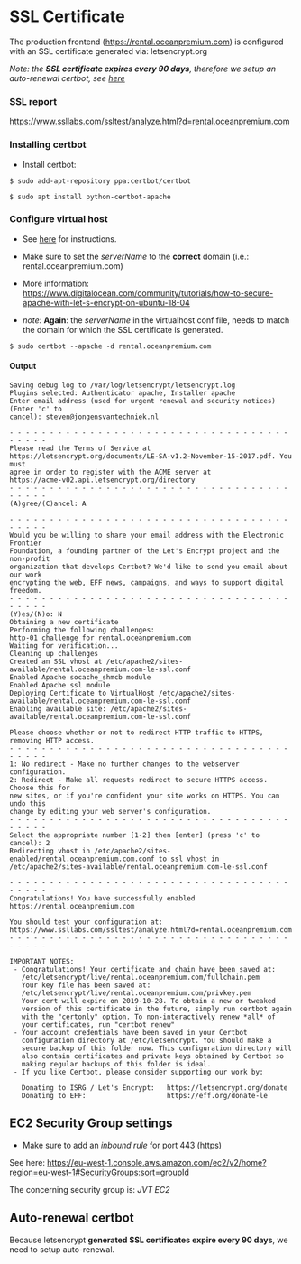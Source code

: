 # SSL Certificate

The production frontend (https://rental.oceanpremium.com) is configured with an SSL certificate generated via: letsencrypt.org

*Note: the **SSL certificate expires every 90 days**, therefore we setup an auto-renewal certbot, see [here](#markdown-header-auto-renewal-certbot)*

### SSL report

https://www.ssllabs.com/ssltest/analyze.html?d=rental.oceanpremium.com


### Installing certbot

- Install certbot:

```
$ sudo add-apt-repository ppa:certbot/certbot
```

```
$ sudo apt install python-certbot-apache
```

### Configure virtual host

- See [here](https://bitbucket.org/jvt/ocean-premium-frontend/wiki/Apache#markdown-header-virtual-host) for instructions.

- Make sure to set the _serverName_ to the **correct** domain (i.e.: rental.oceanpremium.com)

- More information: https://www.digitalocean.com/community/tutorials/how-to-secure-apache-with-let-s-encrypt-on-ubuntu-18-04

* _note:_ **Again**: the _serverName_ in the virtualhost conf file, needs to match the domain for which the SSL certificate is generated.

```
$ sudo certbot --apache -d rental.oceanpremium.com
```

#### Output
```
Saving debug log to /var/log/letsencrypt/letsencrypt.log
Plugins selected: Authenticator apache, Installer apache
Enter email address (used for urgent renewal and security notices) (Enter 'c' to
cancel): steven@jongensvantechniek.nl

- - - - - - - - - - - - - - - - - - - - - - - - - - - - - - - - - - - - - - - -
Please read the Terms of Service at
https://letsencrypt.org/documents/LE-SA-v1.2-November-15-2017.pdf. You must
agree in order to register with the ACME server at
https://acme-v02.api.letsencrypt.org/directory
- - - - - - - - - - - - - - - - - - - - - - - - - - - - - - - - - - - - - - - -
(A)gree/(C)ancel: A

- - - - - - - - - - - - - - - - - - - - - - - - - - - - - - - - - - - - - - - -
Would you be willing to share your email address with the Electronic Frontier
Foundation, a founding partner of the Let's Encrypt project and the non-profit
organization that develops Certbot? We'd like to send you email about our work
encrypting the web, EFF news, campaigns, and ways to support digital freedom.
- - - - - - - - - - - - - - - - - - - - - - - - - - - - - - - - - - - - - - - -
(Y)es/(N)o: N
Obtaining a new certificate
Performing the following challenges:
http-01 challenge for rental.oceanpremium.com
Waiting for verification...
Cleaning up challenges
Created an SSL vhost at /etc/apache2/sites-available/rental.oceanpremium.com-le-ssl.conf
Enabled Apache socache_shmcb module
Enabled Apache ssl module
Deploying Certificate to VirtualHost /etc/apache2/sites-available/rental.oceanpremium.com-le-ssl.conf
Enabling available site: /etc/apache2/sites-available/rental.oceanpremium.com-le-ssl.conf

Please choose whether or not to redirect HTTP traffic to HTTPS, removing HTTP access.
- - - - - - - - - - - - - - - - - - - - - - - - - - - - - - - - - - - - - - - -
1: No redirect - Make no further changes to the webserver configuration.
2: Redirect - Make all requests redirect to secure HTTPS access. Choose this for
new sites, or if you're confident your site works on HTTPS. You can undo this
change by editing your web server's configuration.
- - - - - - - - - - - - - - - - - - - - - - - - - - - - - - - - - - - - - - - -
Select the appropriate number [1-2] then [enter] (press 'c' to cancel): 2
Redirecting vhost in /etc/apache2/sites-enabled/rental.oceanpremium.com.conf to ssl vhost in /etc/apache2/sites-available/rental.oceanpremium.com-le-ssl.conf

- - - - - - - - - - - - - - - - - - - - - - - - - - - - - - - - - - - - - - - -
Congratulations! You have successfully enabled https://rental.oceanpremium.com

You should test your configuration at:
https://www.ssllabs.com/ssltest/analyze.html?d=rental.oceanpremium.com
- - - - - - - - - - - - - - - - - - - - - - - - - - - - - - - - - - - - - - - -

IMPORTANT NOTES:
 - Congratulations! Your certificate and chain have been saved at:
   /etc/letsencrypt/live/rental.oceanpremium.com/fullchain.pem
   Your key file has been saved at:
   /etc/letsencrypt/live/rental.oceanpremium.com/privkey.pem
   Your cert will expire on 2019-10-28. To obtain a new or tweaked
   version of this certificate in the future, simply run certbot again
   with the "certonly" option. To non-interactively renew *all* of
   your certificates, run "certbot renew"
 - Your account credentials have been saved in your Certbot
   configuration directory at /etc/letsencrypt. You should make a
   secure backup of this folder now. This configuration directory will
   also contain certificates and private keys obtained by Certbot so
   making regular backups of this folder is ideal.
 - If you like Certbot, please consider supporting our work by:

   Donating to ISRG / Let's Encrypt:   https://letsencrypt.org/donate
   Donating to EFF:                    https://eff.org/donate-le
```

## EC2 Security Group settings 

- Make sure to add an _inbound rule_ for port 443 (https)

See here: https://eu-west-1.console.aws.amazon.com/ec2/v2/home?region=eu-west-1#SecurityGroups:sort=groupId

The concerning security group is: _JVT EC2_

## Auto-renewal certbot

Because letsencrypt **generated SSL certificates expire every 90 days**, we need to setup auto-renewal.